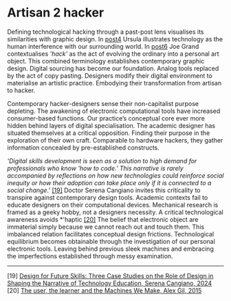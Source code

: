 # Artisan 2 hacker
Defining technological hacking through a past-post lens visualises its similarities with graphic design. In <a href=#post-post4>post4</a> Ursula illustrates technology as the human interference with our surrounding world. In <a href=#post-post6>post6</a> Joe Grand contextualises *'hack'* as the act of evolving the ordinary into a personal art object. This combined terminology establishes contemporary graphic design. Digital sourcing has become our foundation. Analog tools replaced by the act of copy pasting. Designers modify their digital environment to materialise an artistic practice. Embodying their transformation from artisan to hacker.


Contemporary hacker-designers sense their non-capitalist purpose depleting. The awakening of electronic computational tools have increased consumer-based functions. Our practice’s conceptual core ever more hidden behind layers of digital specialisation. The academic designer has situated themselves at a critical opposition. Finding their purpose in the exploration of their own craft. Comparable to hardware hackers, they gather information concealed by pre-established constructs.


*'Digital skills development is seen as a solution to high demand for professionals who know *'how to code.'* This narrative is rarely accompanied by reflections on how new technologies could reinforce social inequity or how their adoption can take place only if it is connected to a social change.'* <a href="https://www.researchgate.net/publication/380963850_Design_for_Future_Skills_Three_Case_Studies_on_the_Role_of_Design_in_Shaping_the_Narrative_of_Technology_Education" target=“_blank”>[19]</a> Doctor Serena Cangiano invites this criticality to transpire against contemporary design tools. Academic contexts fail to educate designers on their computational devices. Mechanical research is framed as a geeky hobby, not a designers necessity. A critical technological awareness avoids *'haptic <a href="https://go-dh.github.io/mincomp/thoughts/2015/05/21/user-vs-learner/" target=“_blank”>[20]</a> The belief that electronic object are immaterial simply because we cannot reach out and touch them. This imbalanced relation facilitates conceptual design frictions. Technological equilibrium becomes obtainable through the investigation of our personal electronic tools. Leaving behind previous sleek machines and embracing the imperfections established through messy examination. 

---
[19] <a href="https://www.researchgate.net/publication/380963850_Design_for_Future_Skills_Three_Case_Studies_on_the_Role_of_Design_in_Shaping_the_Narrative_of_Technology_Education" target="_blank"> Design for Future Skills: Three Case Studies on the Role of Design in Shaping the Narrative of Technology Education, Serena Cangiano, 2024 </a> <br>
[20] <a href="https://go-dh.github.io/mincomp/thoughts/2015/05/21/user-vs-learner/" target="_blank"> The user, the learner and the Machines We Make, Alex Gil, 2015
